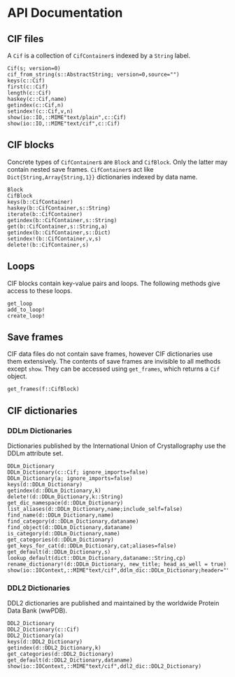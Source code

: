 # API Documentation

## CIF files

A `Cif` is a collection of `CifContainer`s indexed by a `String` label.

```@docs
Cif(s; version=0)
cif_from_string(s::AbstractString; version=0,source="")
keys(c::Cif)
first(c::Cif)
length(c::Cif)
haskey(c::Cif,name)
getindex(c::Cif,n)
setindex!(c::Cif,v,n)
show(io::IO,::MIME"text/plain",c::Cif)
show(io::IO,::MIME"text/cif",c::Cif)
```

## CIF blocks

Concrete
types of `CifContainer`s are `Block` and `CifBlock`. Only the latter may
contain nested save frames.  `CifContainer`s act like `Dict{String,Array{String,1}}` 
dictionaries indexed by data name.

```@docs
Block
CifBlock
keys(b::CifContainer)
haskey(b::CifContainer,s::String)
iterate(b::CifContainer)
getindex(b::CifContainer,s::String)
get(b::CifContainer,s::String,a)
getindex(b::CifContainer,s::Dict)
setindex!(b::CifContainer,v,s)
delete!(b::CifContainer,s)
```

## Loops

CIF blocks contain key-value pairs and loops. The following methods give access to
these loops.

```@docs
get_loop
add_to_loop!
create_loop!
```

## Save frames

CIF data files do not contain save frames, however CIF dictionaries use them extensively. 
The contents of save frames are invisible to all
methods except `show`. They can be accessed using `get_frames`, which returns a `Cif` object.

```@docs
get_frames(f::CifBlock)
```

## CIF dictionaries

### DDLm Dictionaries 
Dictionaries published by the International Union of Crystallography
use the DDLm attribute set.

```@docs
DDLm_Dictionary
DDLm_Dictionary(c::Cif; ignore_imports=false)
DDLm_Dictionary(a; ignore_imports=false)
keys(d::DDLm_Dictionary)
getindex(d::DDLm_Dictionary,k)
delete!(d::DDLm_Dictionary,k::String)
get_dic_namespace(d::DDLm_Dictionary)
list_aliases(d::DDLm_Dictionary,name;include_self=false)
find_name(d::DDLm_Dictionary,name)
find_category(d::DDLm_Dictionary,dataname)
find_object(d::DDLm_Dictionary,dataname)
is_category(d::DDLm_Dictionary,name)
get_categories(d::DDLm_Dictionary)
get_keys_for_cat(d::DDLm_Dictionary,cat;aliases=false)
get_default(d::DDLm_Dictionary,s)
lookup_default(dict::DDLm_Dictionary,dataname::String,cp)
rename_dictionary!(d::DDLm_Dictionary, new_title; head_as_well = true)
show(io::IOContext,::MIME"text/cif",ddlm_dic::DDLm_Dictionary;header="")
```

### DDL2 Dictionaries

DDL2 dictionaries are published and maintained by the worldwide
Protein Data Bank (wwPDB).

```@docs
DDL2_Dictionary
DDL2_Dictionary(c::Cif)
DDL2_Dictionary(a)
keys(d::DDL2_Dictionary)
getindex(d::DDL2_Dictionary,k)
get_categories(d::DDL2_Dictionary)
get_default(d::DDL2_Dictionary,dataname)
show(io::IOContext,::MIME"text/cif",ddl2_dic::DDL2_Dictionary)
```

